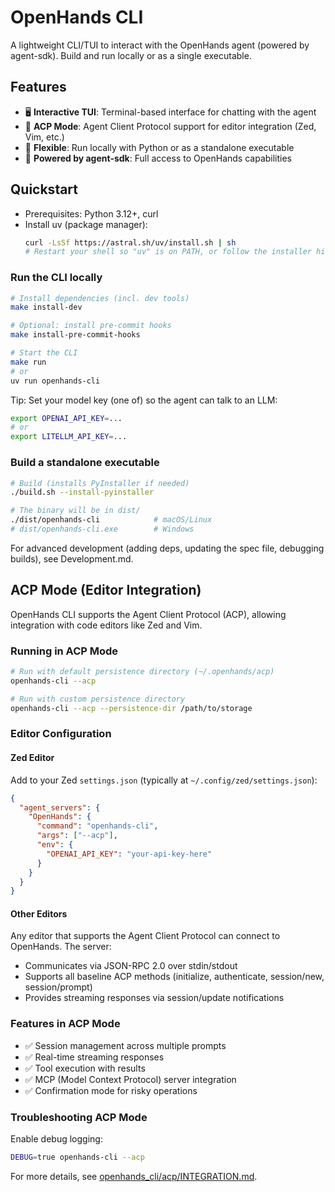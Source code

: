 # OpenHands CLI

A lightweight CLI/TUI to interact with the OpenHands agent (powered by agent-sdk). Build and run locally or as a single executable.

## Features

- 🖥️ **Interactive TUI**: Terminal-based interface for chatting with the agent
- 📝 **ACP Mode**: Agent Client Protocol support for editor integration (Zed, Vim, etc.)
- 🔧 **Flexible**: Run locally with Python or as a standalone executable
- 🚀 **Powered by agent-sdk**: Full access to OpenHands capabilities

## Quickstart

- Prerequisites: Python 3.12+, curl
- Install uv (package manager):
  ```bash
  curl -LsSf https://astral.sh/uv/install.sh | sh
  # Restart your shell so "uv" is on PATH, or follow the installer hint
  ```

### Run the CLI locally
```bash
# Install dependencies (incl. dev tools)
make install-dev

# Optional: install pre-commit hooks
make install-pre-commit-hooks

# Start the CLI
make run
# or
uv run openhands-cli
```

Tip: Set your model key (one of) so the agent can talk to an LLM:
```bash
export OPENAI_API_KEY=...
# or
export LITELLM_API_KEY=...
```

### Build a standalone executable
```bash
# Build (installs PyInstaller if needed)
./build.sh --install-pyinstaller

# The binary will be in dist/
./dist/openhands-cli            # macOS/Linux
# dist/openhands-cli.exe        # Windows
```

For advanced development (adding deps, updating the spec file, debugging builds), see Development.md.

## ACP Mode (Editor Integration)

OpenHands CLI supports the Agent Client Protocol (ACP), allowing integration with code editors like Zed and Vim.

### Running in ACP Mode

```bash
# Run with default persistence directory (~/.openhands/acp)
openhands-cli --acp

# Run with custom persistence directory
openhands-cli --acp --persistence-dir /path/to/storage
```

### Editor Configuration

#### Zed Editor

Add to your Zed `settings.json` (typically at `~/.config/zed/settings.json`):

```json
{
  "agent_servers": {
    "OpenHands": {
      "command": "openhands-cli",
      "args": ["--acp"],
      "env": {
        "OPENAI_API_KEY": "your-api-key-here"
      }
    }
  }
}
```

#### Other Editors

Any editor that supports the Agent Client Protocol can connect to OpenHands. The server:
- Communicates via JSON-RPC 2.0 over stdin/stdout
- Supports all baseline ACP methods (initialize, authenticate, session/new, session/prompt)
- Provides streaming responses via session/update notifications

### Features in ACP Mode

- ✅ Session management across multiple prompts
- ✅ Real-time streaming responses
- ✅ Tool execution with results
- ✅ MCP (Model Context Protocol) server integration
- ✅ Confirmation mode for risky operations

### Troubleshooting ACP Mode

Enable debug logging:
```bash
DEBUG=true openhands-cli --acp
```

For more details, see [openhands_cli/acp/INTEGRATION.md](openhands_cli/acp/INTEGRATION.md).
